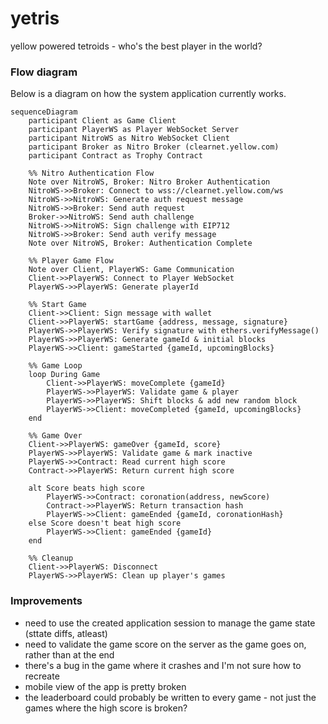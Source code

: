 # yetris

yellow powered tetroids - who's the best player in the world? 

### Flow diagram

Below is a diagram on how the system application currently works.

```mermaid
sequenceDiagram
    participant Client as Game Client
    participant PlayerWS as Player WebSocket Server
    participant NitroWS as Nitro WebSocket Client
    participant Broker as Nitro Broker (clearnet.yellow.com)
    participant Contract as Trophy Contract

    %% Nitro Authentication Flow
    Note over NitroWS, Broker: Nitro Broker Authentication
    NitroWS->>Broker: Connect to wss://clearnet.yellow.com/ws
    NitroWS->>NitroWS: Generate auth request message
    NitroWS->>Broker: Send auth request
    Broker->>NitroWS: Send auth challenge
    NitroWS->>NitroWS: Sign challenge with EIP712
    NitroWS->>Broker: Send auth verify message
    Note over NitroWS, Broker: Authentication Complete

    %% Player Game Flow
    Note over Client, PlayerWS: Game Communication
    Client->>PlayerWS: Connect to Player WebSocket
    PlayerWS->>PlayerWS: Generate playerId
    
    %% Start Game
    Client->>Client: Sign message with wallet
    Client->>PlayerWS: startGame {address, message, signature}
    PlayerWS->>PlayerWS: Verify signature with ethers.verifyMessage()
    PlayerWS->>PlayerWS: Generate gameId & initial blocks
    PlayerWS->>Client: gameStarted {gameId, upcomingBlocks}
    
    %% Game Loop
    loop During Game
        Client->>PlayerWS: moveComplete {gameId}
        PlayerWS->>PlayerWS: Validate game & player
        PlayerWS->>PlayerWS: Shift blocks & add new random block
        PlayerWS->>Client: moveCompleted {gameId, upcomingBlocks}
    end
    
    %% Game Over
    Client->>PlayerWS: gameOver {gameId, score}
    PlayerWS->>PlayerWS: Validate game & mark inactive
    PlayerWS->>Contract: Read current high score
    Contract->>PlayerWS: Return current high score
    
    alt Score beats high score
        PlayerWS->>Contract: coronation(address, newScore)
        Contract->>PlayerWS: Return transaction hash
        PlayerWS->>Client: gameEnded {gameId, coronationHash}
    else Score doesn't beat high score
        PlayerWS->>Client: gameEnded {gameId}
    end
    
    %% Cleanup
    Client->>PlayerWS: Disconnect
    PlayerWS->>PlayerWS: Clean up player's games
```

### Improvements

- need to use the created application session to manage the game state (sttate diffs, atleast)
- need to validate the game score on the server as the game goes on, rather than at the end
- there's a bug in the game where it crashes and I'm not sure how to recreate
- mobile view of the app is pretty broken
- the leaderboard could probably be written to every game - not just the games where the high score is broken?
